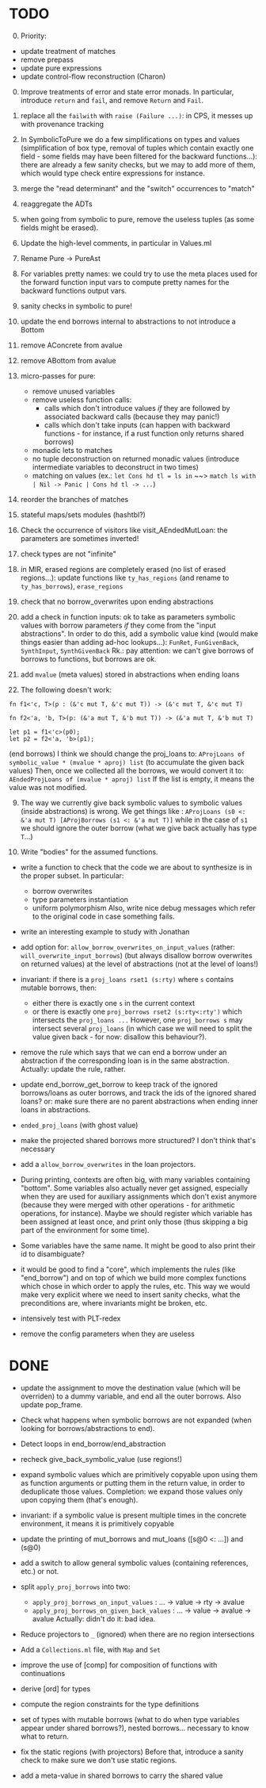 # TODO

0. Priority:
  * update treatment of matches
  * remove prepass
  * update pure expressions
  * update control-flow reconstruction (Charon)

0. Improve treatments of error and state error monads. In particular, introduce
   `return` and `fail`, and remove `Return` and `Fail`.

0. replace all the `failwith` with `raise (Failure ...)`: in CPS, it messes
   up with provenance tracking

0. In SymbolicToPure we do a few simplifications on types and values (simplification
   of box type, removal of tuples which contain exactly one field - some fields
   may have been filtered for the backward functions...): there are already a
   few sanity checks, but we may to add more of them, which would type check
   entire expressions for instance.

0. merge the "read determinant" and the "switch" occurrences to "match"

0. reaggregate the ADTs

0. when going from symbolic to pure, remove the useless tuples (as some fields
   might be erased).

0. Update the high-level comments, in particular in Values.ml

0. Rename Pure -> PureAst

0. For variables pretty names: we could try to use the meta places used for the
   forward function input vars to compute pretty names for the backward functions
   output vars.

0. sanity checks in symbolic to pure!

0. update the end borrows internal to abstractions to not introduce a Bottom

0. remove AConcrete from avalue

0. remove ABottom from avalue

0. micro-passes for pure:
   - remove unused variables
   - remove useless function calls:
     - calls which don't introduce values *if* they are followed by associated
       backward calls (because they may panic!)
     - calls which don't take inputs (can happen with backward functions - for
       instance, if a rust function only returns shared borrows)
   - monadic lets to matches
   - no tuple deconstruction on returned monadic values (introduce intermediate
     variables to deconstruct in two times)
   - matching on values (ex.: `let Cons hd tl = ls in` ~~>
     `match ls with | Nil -> Panic | Cons hd tl -> ...`)

1. reorder the branches of matches

1. stateful maps/sets modules (hashtbl?)

1. Check the occurrence of visitors like visit_AEndedMutLoan: the parameters are
   sometimes inverted!

2. check types are not "infinite"

3. in MIR, erased regions are completely erased (no list of erased regions...):
  update functions like `ty_has_regions` (and rename to `ty_has_borrows`),
  `erase_regions`

4. check that no borrow_overwrites upon ending abstractions

5. add a check in function inputs: ok to take as parameters symbolic values with
  borrow parameters *if* they come from the "input abstractions".
  In order to do this, add a symbolic value kind (would make things easier than
  adding ad-hoc lookups...): `FunRet`, `FunGivenBack`, `SynthInput`, `SynthGivenBack`
  Rk.: pay attention: we can't give borrows of borrows to functions, but borrows
  are ok.

6. add `mvalue` (meta values) stored in abstractions when ending loans

8. The following doesn't work:
  ```
  fn f1<'c, T>(p : (&'c mut T, &'c mut T)) -> (&'c mut T, &'c mut T)

  fn f2<'a, 'b, T>(p: (&'a mut T, &'b mut T)) -> (&'a mut T, &'b mut T)

  let p1 = f1<'c>(p0);
  let p2 = f2<'a, 'b>(p1);
  ```
  (end borrows)
  I think we should change the proj_loans to:
  `AProjLoans of symbolic_value * (mvalue * aproj) list`
  (to accumulate the given back values)
  Then, once we collected all the borrows, we would convert it to:
  `AEndedProjLoans of (mvalue * aproj) list`
  If the list is empty, it means the value was not modified.

9. The way we currently give back symbolic values to symbolic values (inside
   abstractions) is wrong.
   We get things like :
   `AProjLoans (s0 <: &'a mut T) [AProjBorrows (s1 <: &'a mut T)]`
   while in the case of `s1` we should ignore the outer borrow (what we give
   back actually has type `T`...)
  
10. Write "bodies" for the assumed functions.

* write a function to check that the code we are about to synthesize is in the proper
  subset. In particular:
  * borrow overwrites
  * type parameters instantiation
  * uniform polymorphism
  Also, write nice debug messages which refer to the original code in case
  something fails.
* write an interesting example to study with Jonathan

* add option for: `allow_borrow_overwrites_on_input_values`
  (rather: `will_overwrite_input_borrows`)
  (but always disallow borrow overwrites on returned values)
  at the level of abstractions (not at the level of loans!)

* invariant: if there is a `proj_loans rset1 (s:rty)` where `s` contains mutable
  borrows, then:
  * either there is exactly one `s` in the current context
  * or there is exactly one `proj_borrows rset2 (s:rty<:rty')` which intersects
    the `proj_loans ...`
  However, one `proj_borrows s` may intersect several `proj_loans` (in which
  case we will need to split the value given back - for now: disallow this
  behaviour?).

* remove the rule which says that we can end a borrow under an abstraction if
  the corresponding loan is in the same abstraction.
  Actually: update the rule, rather.

* update end_borrow_get_borrow to keep track of the ignored borrows/loans as
  outer borrows, and track the ids of the ignored shared loans?
  or: make sure there are no parent abstractions when ending inner loans in
  abstractions.

* `ended_proj_loans` (with ghost value)

* make the projected shared borrows more structured? I don't think that's necessary

* add a `allow_borrow_overwrites` in the loan projectors.

* During printing, contexts are often big, with many variables containing "bottom".
  Some variables also actually never get assigned, especially when they are used
  for auxiliary assignments which don't exist anymore (because they were merged
  with other operations - for arithmetic operations, for instance).
  Maybe we should register which variable has been assigned at least once, and
  print only those (thus skipping a big part of the environment for some time).

* Some variables have the same name. It might be good to also print their id
  to disambiguate?

* it would be good to find a "core", which implements the rules (like
  "end_borrow") and on top of which we build more complex functions which
  chose in which order to apply the rules, etc. This way we would make very
  explicit where we need to insert sanity checks, what the preconditions are,
  where invariants might be broken, etc.

* intensively test with PLT-redex

* remove the config parameters when they are useless

# DONE

* update the assignment to move the destination value (which will be overriden)
  to a dummy variable, and end all the outer borrows.
  Also update pop_frame.

* Check what happens when symbolic borrows are not expanded (when looking for
  borrows/abstractions to end).

* Detect loops in end_borrow/end_abstraction

* recheck give_back_symbolic_value (use regions!)

* expand symbolic values which are primitively copyable upon using them as
  function arguments or putting them in the return value, in order to deduplicate
  those values.
  Completion: we expand those values only upon copying them (that's enough).

* invariant: if a symbolic value is present multiple times in the concrete environment,
  it means it is primitively copyable

* update the printing of mut_borrows and mut_loans ([s@0 <: ...]) and (s@0)

* add a switch to allow general symbolic values (containing references, etc.)
  or not.

* split `apply_proj_borrows` into two:
  * `apply_proj_borrows_on_input_values` : ... -> value -> rty -> avalue
  * `apply_proj_borrows_on_given_back_values` : ... -> value -> avalue -> avalue
  Actually: didn't do it: bad idea.

* Reduce projectors to `_` (ignored) when there are no region intersections

* Add a `Collections.ml` file, with `Map` and `Set`

* improve the use of [comp] for composition of functions with continuations

* derive [ord] for types

* compute the region constraints for the type definitions

* set of types with mutable borrows (what to do when type variables appear under
  shared borrows?), nested borrows...
  necessary to know what to return.

* fix the static regions (with projectors)
  Before that, introduce a sanity check to make sure we don't use static regions.

* add a meta-value in shared borrows to carry the shared value
